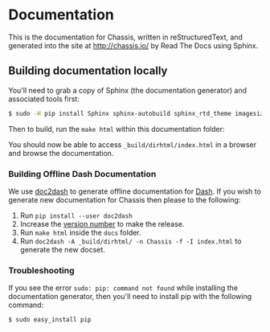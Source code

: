 # Documentation

This is the documentation for Chassis, written in reStructuredText, and
generated into the site at http://chassis.io/ by Read The Docs using Sphinx.

## Building documentation locally

You'll need to grab a copy of Sphinx (the documentation generator) and
associated tools first:

```bash
$ sudo -H pip install Sphinx sphinx-autobuild sphinx_rtd_theme imagesize livereload==2.3.0
```

Then to build, run the `make html` within this documentation folder:

You should now be able to access `_build/dirhtml/index.html` in a browser and
browse the documentation.

### Building Offline Dash Documentation

We use [doc2dash](https://doc2dash.readthedocs.io/en/stable/) to generate offline documentation for [Dash](https://kapeli.com/dash).
If you wish to generate new documentation for Chassis then please to the following:

1. Run `pip install --user doc2dash`
1. Increase the [version number](https://github.com/Chassis/Chassis/blob/master/docs/conf.py#L57-L59) to make the release.
1. Run `make html` inside the `docs` folder.
1. Run `doc2dash -A _build/dirhtml/ -n Chassis -f -I index.html` to generate the new docset.

### Troubleshooting

If you see the error `sudo: pip: command not found` while installing the documentation generator, then you'll need to install pip with the following command:

```
$ sudo easy_install pip
```
